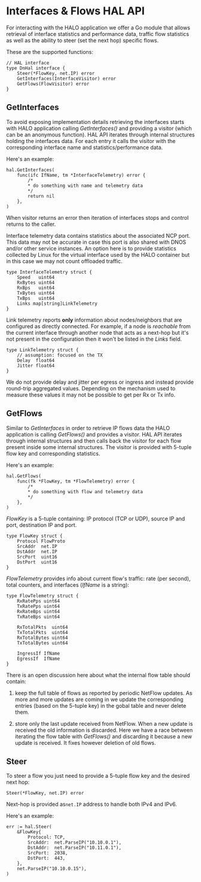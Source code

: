 # Interfaces & Flows HAL API

For interacting with the HALO application we offer a Go module that allows retrieval of interface statistics and performance data, traffic flow statistics as well as the ability to steer (set the next hop) specific flows.

These are the supported functions:

    // HAL interface
    type DnHal interface {
        Steer(*FlowKey, net.IP) error
        GetInterfaces(InterfaceVisitor) error
        GetFlows(FlowVisitor) error
    }

## GetInterfaces

To avoid exposing implementation details retrieving the interfaces starts with HALO application calling _GetInterfaces()_ and providing a visitor (which can be an anonymous function). HAL API iterates through internal structures holding the interfaces data. For each entry it calls the visitor with the corresponding interface name and statistics/performance data.

Here's an example:

    hal.GetInterfaces(
        func(ifc IfName, tm *InterfaceTelemetry) error {
            /*
            * do something with name and telemetry data
            */
            return nil
        },
    )

When visitor returns an error then iteration of interfaces stops and control returns to the caller.

Interface telemetry data contains statistics about the associated NCP port. This data may not be accurate in case this port is also shared with DNOS and/or other service instances. An option here is to provide statistics collected by Linux for the virtual interface used by the HALO container but in this case we may not count offloaded traffic.

    type InterfaceTelemetry struct {
        Speed   uint64
        RxBytes uint64
        RxBps   uint64
        TxBytes uint64
        TxBps   uint64
        Links map[string]LinkTelemetry
    }

Link telemetry reports __only__ information about nodes/neighbors that are configured as directly connected. For example, if a node is _reachable_ from the current interface through another node that acts as a next-hop but it's not present in the configuration then it won't be listed in the _Links_ field.

    type LinkTelemetry struct {
        // assumption: focused on the TX
        Delay  float64
        Jitter float64
    }

We do not provide delay and jitter per egress or ingress and instead provide round-trip aggregated values. Depending on the mechanism used to measure these values it may not be possible to get per Rx or Tx info.

## GetFlows

Similar to _GetInterfaces_ in order to retrieve IP flows data the HALO application is calling _GetFlows()_ and provides a visitor. HAL API iterates through internal structures and then calls back the visitor for each flow present inside some internal structures. The visitor is provided with 5-tuple flow key and corresponding statistics.

Here's an example:

    hal.GetFlows(
        func(fk *FlowKey, tm *FlowTelemetry) error {
            /*
            * do something with flow and telemetry data
            */
        },
    )

_FlowKey_ is a 5-tuple containing: IP protocol (TCP or UDP), source IP and port, destination IP and port.

    type FlowKey struct {
        Protocol FlowProto
        SrcAddr  net.IP
        DstAddr  net.IP
        SrcPort  uint16
        DstPort  uint16
    }

_FlowTelemetry_ provides info about current flow's traffic: rate (per second), total counters, and interfaces (_IfName_ is a string):

    type FlowTelemetry struct {
        RxRatePps uint64
        TxRatePps uint64
        RxRateBps uint64
        TxRateBps uint64

        RxTotalPkts  uint64
        TxTotalPkts  uint64
        RxTotalBytes uint64
        TxTotalBytes uint64

        IngressIf IfName
        EgressIf  IfName
    }

There is an open discussion here about what the internal flow table should contain:

1. keep the full table of flows as reported by periodic NetFlow updates. As more and more updates are coming in we update the corresponding entries (based on the 5-tuple key) in the gobal table and never delete them.

2. store only the last update received from NetFlow. When a new update is received the old information is discarded. Here we have a race between iterating the flow table with _GetFlows()_ and discarding it because a new update is received. It fixes however deletion of old flows.

## Steer

To steer a flow you just need to provide a 5-tuple flow key and the desired next hop:

    Steer(*FlowKey, net.IP) error

Next-hop is provided as`net.IP` address to handle both IPv4 and IPv6.

Here's an example:

    err := hal.Steer(
        &FlowKey{
            Protocol: TCP,
            SrcAddr:  net.ParseIP("10.10.0.1"),
            DstAddr:  net.ParseIP("10.11.0.1"),
            SrcPort:  2038,
            DstPort:  443,
        },
        net.ParseIP("10.10.0.15"),
    )


